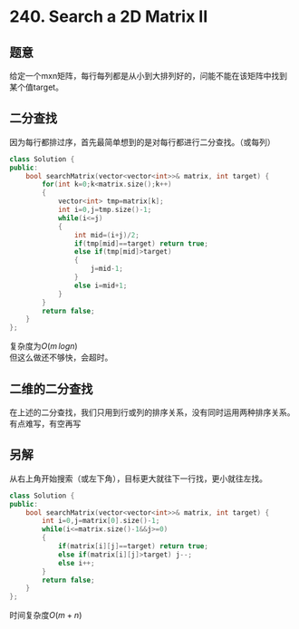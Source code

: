 # 240. Search a 2D Matrix II

## 题意

给定一个mxn矩阵，每行每列都是从小到大排列好的，问能不能在该矩阵中找到某个值target。  

## 二分查找

因为每行都排过序，首先最简单想到的是对每行都进行二分查找。（或每列）  
```cpp
class Solution {
public:
    bool searchMatrix(vector<vector<int>>& matrix, int target) {
        for(int k=0;k<matrix.size();k++)
        {
            vector<int> tmp=matrix[k];
            int i=0,j=tmp.size()-1;
            while(i<=j)
            {
                int mid=(i+j)/2;
                if(tmp[mid]==target) return true;
                else if(tmp[mid]>target)
                {
                    j=mid-1;
                }
                else i=mid+1;
            }
        }
        return false;
    }
};
```
复杂度为$O(m\,logn)$  
但这么做还不够快，会超时。  

## 二维的二分查找

在上述的二分查找，我们只用到行或列的排序关系，没有同时运用两种排序关系。  
有点难写，有空再写

## 另解  

从右上角开始搜索（或左下角），目标更大就往下一行找，更小就往左找。

```cpp
class Solution {
public:
    bool searchMatrix(vector<vector<int>>& matrix, int target) {
        int i=0,j=matrix[0].size()-1;
        while(i<=matrix.size()-1&&j>=0)
        {
            if(matrix[i][j]==target) return true;
            else if(matrix[i][j]>target) j--;
            else i++;
        }
        return false;
    }
};
```

时间复杂度$O(m+n)$